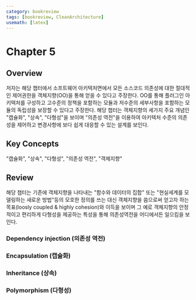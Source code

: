```yaml
---
category: bookreview
tags: [bookreview, CleanArchitecture]
usemath: [latex]
---
```


# Chapter 5
## Overview
 저자는 해당 챕터에서 소프트웨어 아키텍처면에서 모든 소스코드 의존성에 대한 절대적인 제어권한을 객체지향(OO)을 통해 얻을 수 있다고 주장한다. OO를 통해 플러그인 아키텍처를 구성하고 고수준의 정책을 포함하는 모듈과 저수준의 세부사항을 포함하는 모듈의 독립성을 보장할 수 있다고 주장한다. 해당 챕터는 객체지향의 세가지 주요 개념인 "캡슐화", "상속", "다형성"을 보이며 "의존성 역전"을 이용하여 아키텍처 수준의 의존성을 제어하고 변경사항에 보다 쉽게 대응할 수 있는 설계를 보인다.

## Key Concepts
"캡슐화", "상속", "다형성", "의존성 역전", "객체지향"

## Review
해당 챕터는 기존에 객체지향을 나타내는 "함수와 데이터의 집합" 또는 "현실세계를 모델링하는 새로운 방법"등의 모호한 정의를 쓰는 대신 객체지향을 씀으로써 얻고자 하는 목표(loosly coupled & highly cohesion)와 이득을 보이며 그 예로 객체지향의 안정적이고 편리하게 다형성을 제공하는 특성을 통해 의존성역전을 어디에서든 일으킴을 보인다. 

### Dependency injection (의존성 역전)


### Encapsulation (캡슐화)

### Inheritance (상속)

### Polymorphism (다형성)
